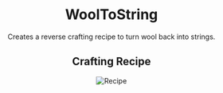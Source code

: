 <div align="center">

# WoolToString

Creates a reverse crafting recipe to turn wool back into strings.

## Crafting Recipe

![Recipe](https://cdn.myuuiii.com/projects/wooltostring/recipe.png)

</div>

